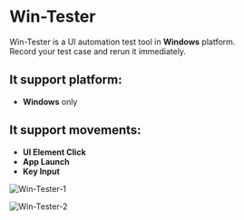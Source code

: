 # Win-Tester
Win-Tester is a UI automation test tool in **Windows** platform.  
Record your test case and rerun it immediately.  
  
## It support platform:
  - **Windows** only
  
## It support movements:
  - **UI Element Click**
  - **App Launch**
  - **Key Input**

![Win-Tester-1](https://user-images.githubusercontent.com/43837899/229508247-c4e50517-db93-4b65-81cc-a890a40265fb.png)

![Win-Tester-2](https://user-images.githubusercontent.com/43837899/229508211-809068ad-e3c7-4dc0-b2cd-10f55a742390.png)

